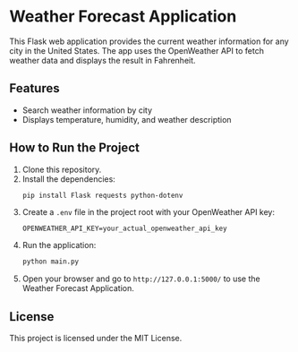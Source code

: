 # Weather Forecast Application

This Flask web application provides the current weather information for any city in the United States. The app uses the OpenWeather API to fetch weather data and displays the result in Fahrenheit.

## Features
- Search weather information by city
- Displays temperature, humidity, and weather description

## How to Run the Project

1. Clone this repository.
2. Install the dependencies:
    ```bash
    pip install Flask requests python-dotenv
    ```
3. Create a `.env` file in the project root with your OpenWeather API key:
    ```
    OPENWEATHER_API_KEY=your_actual_openweather_api_key
    ```
4. Run the application:
    ```bash
    python main.py
    ```
5. Open your browser and go to `http://127.0.0.1:5000/` to use the Weather Forecast Application.

## License
This project is licensed under the MIT License.
